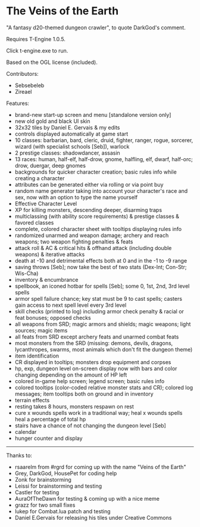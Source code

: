The Veins of the Earth
=========

"A fantasy d20-themed dungeon crawler", to quote DarkGod's comment.

Requires T-Engine 1.0.5.

Click t-engine.exe to run.

Based on the OGL license (included).

Contributors:
- Sebsebeleb
- Zireael

Features:
- brand-new start-up screen and menu [standalone version only]
- new old gold and black UI skin
- 32x32 tiles by Daniel E. Gervais & my edits
- controls displayed automatically at game start
- 10 classes: barbarian, bard, cleric, druid, fighter, ranger, rogue, sorcerer, wizard (with specialist schools [Seb]), warlock
- 2 prestige classes: shadowdancer, assasin
- 13 races: human, half-elf, half-drow, gnome, halfling, elf, dwarf, half-orc; drow, duergar, deep gnomes
- backgrounds for quicker character creation; basic rules info while creating a character
- attributes can be generated either via rolling or via point buy
- random name generator taking into account your character's race and sex, now with an option to type the name yourself
- Effective Character Level
- XP for killing monsters, descending deeper, disarming traps
- multiclassing (with ability score requirements) & prestige classes & favored classes
- complete, colored character sheet with tooltips displaying rules info
- randomized unarmed and weapon damage; archery and reach weapons; two weapon fighting penalties & feats
- attack roll & AC & critical hits & offhand attack (including double weapons) & iterative attacks
- death at -10 and detrimental effects both at 0 and in the -1 to -9 range
- saving throws [Seb]; now take the best of two stats (Dex-Int; Con-Str; Wis-Cha)
- inventory & encumbrance
- spellbook, an iconed hotbar for spells [Seb]; some 0, 1st, 2nd, 3rd level spells
- armor spell failure chance; key stat must be 9 to cast spells; casters gain access to next spell level every 3rd level
- skill checks (printed to log) including armor check penalty & racial or feat bonuses; opposed checks
- all weapons from SRD; magic armors and shields; magic weapons; light sources; magic items
- all feats from SRD except archery feats and unarmed combat feats
- most monsters from the SRD (missing: demons, devils, dragons, lycanthropes, swarms, most animals which don't fit the dungeon theme)
- item identification
- CR displayed in tooltips; monsters drop equipment and corpses
- hp, exp, dungeon level on-screen display now with bars and color changing depending on the amount of HP left
- colored in-game help screen; legend screen; basic rules info
- colored tooltips (color-coded relative monster stats and CR); colored log messages; item tooltips both on ground and in inventory
- terrain effects
- resting takes 8 hours, monsters respawn on rest
- cure x wounds spells work in a traditional way; heal x wounds spells heal a percentage of total hp
- stairs have a chance of not changing the dungeon level [Seb]
- calendar
- hunger counter and display

***
Thanks to:
- rsaarelm from #rgrd for coming up with the name "Veins of the Earth"
- Grey, DarkGod, HousePet for coding help
- Zonk for brainstorming
- Leissi for brainstorming and testing
- Castler for testing
- AuraOfTheDawn for testing & coming up with a nice meme
- grazz for two small fixes
- lukep for Combat.lua patch and testing
- Daniel E.Gervais for releasing his tiles under Creative Commons


